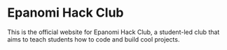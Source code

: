 # Epanomi Hack Club

This is the official website for Epanomi Hack Club, a student-led club that aims to teach students how to code and build cool projects.